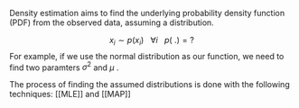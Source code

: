 Density estimation aims to find the underlying probability density function (PDF) from the observed data, assuming a distribution.

$$
x_i \sim p(x_i) \ \ \ \forall i \ \ \ p(\ .)=?
$$
For example, if we use the normal distribution as our function, we need to find two paramters $\sigma^2$ and $\mu$ .

The process of finding the assumed distributions is done with the following techniques: [[MLE]] and [[MAP]]